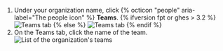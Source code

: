1. Under your organization name, click {% octicon "people" aria-label="The people icon" %} **Teams**.
   {% ifversion fpt or ghes > 3.2 %}
   ![Teams tab](/assets/images/help/organizations/organization-teams-tab-with-overview.png)
   {% else %}
   ![Teams tab](/assets/images/help/organizations/organization-teams-tab.png)
   {% endif %}
1. On the Teams tab, click the name of the team.
   ![List of the organization's teams](/assets/images/help/teams/click-team-name.png)
